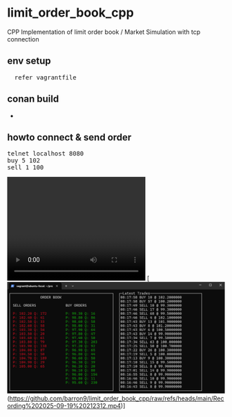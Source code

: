 # limit_order_book_cpp
CPP Implementation of limit order book / Market Simulation with tcp connection


## env setup
<pre>  refer vagrantfile  </pre> 

## conan build
-

## howto connect & send order
<pre>telnet localhost 8080
buy 5 102
sell 1 100 </pre>

<video src="./Recording 2025-09-19 212312.mp4" width="320" height="240" controls></video>
[![Watch the video](https://github.com/barron9/limit_order_book_cpp/blob/main/image.png)(https://github.com/barron9/limit_order_book_cpp/raw/refs/heads/main/Recording%202025-09-19%20212312.mp4)]
